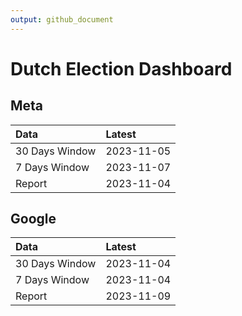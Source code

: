```yaml
---
output: github_document
---
```


# Dutch Election Dashboard



## Meta


|Data           |Latest     |
|:--------------|:----------|
|30 Days Window |2023-11-05 |
|7 Days Window  |2023-11-07 |
|Report         |2023-11-04 |

## Google


|Data           |Latest     |
|:--------------|:----------|
|30 Days Window |2023-11-04 |
|7 Days Window  |2023-11-04 |
|Report         |2023-11-09 |

